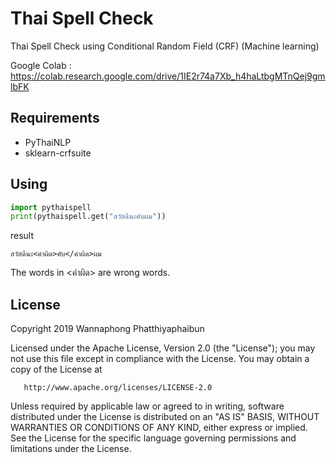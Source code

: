 # Thai Spell Check
Thai Spell Check using Conditional Random Field (CRF) (Machine learning)

Google Colab : https://colab.research.google.com/drive/1IE2r74a7Xb_h4haLtbgMTnQej9gmlbFK

## Requirements

- PyThaiNLP
- sklearn-crfsuite

## Using

```python
import pythaispell
print(pythaispell.get("สวัสดีนะคับผม"))
```
result 

```
สวัสดีนะ<คำผิด>คับ</คำผิด>ผม
```

The words in <คำผิด> are wrong words.

## License

   Copyright 2019 Wannaphong Phatthiyaphaibun

   Licensed under the Apache License, Version 2.0 (the "License");
   you may not use this file except in compliance with the License.
   You may obtain a copy of the License at

       http://www.apache.org/licenses/LICENSE-2.0

   Unless required by applicable law or agreed to in writing, software
   distributed under the License is distributed on an "AS IS" BASIS,
   WITHOUT WARRANTIES OR CONDITIONS OF ANY KIND, either express or implied.
   See the License for the specific language governing permissions and
limitations under the License.
